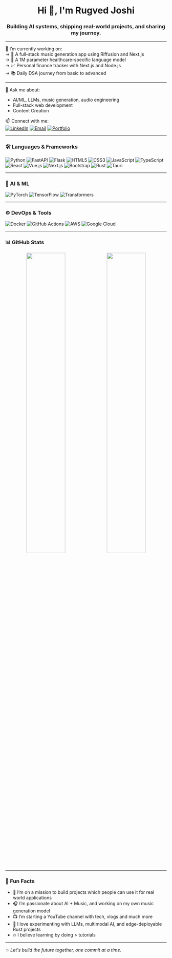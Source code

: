 <h1 align="center">Hi 👋, I'm Rugved Joshi</h1>
<h3 align="center">Building AI systems, shipping real-world projects, and sharing my journey.</h3>

---

🌱 I’m currently working on:  
→ 🎵 A full-stack music generation app using Riffusion and Next.js  
→ 🧠 A 1M parameter healthcare-specific language model  
→ 📈 Personal finance tracker with Next.js and Node.js  
→ 📚 Daily DSA journey from basic to advanced

---

💬 Ask me about:
- AI/ML, LLMs, music generation, audio engineering
- Full-stack web development
- Content Creation

📫 Connect with me:  
<a href="[https://www.linkedin.com/in/rugved-joshi]" target="_blank"><img alt="LinkedIn" src="https://img.shields.io/badge/LinkedIn-blue?style=for-the-badge&logo=linkedin&logoColor=white" /></a>
<a href="mailto:rugvedsamruddhi@gmail.com"><img alt="Email" src="https://img.shields.io/badge/Email-D14836?style=for-the-badge&logo=gmail&logoColor=white" /></a>
<a href="[https://rugvedjoshi.dev]" target="_blank"><img alt="Portfolio" src="https://img.shields.io/badge/Portfolio-121212?logo=vercel&style=for-the-badge"></a>

---

### 🛠️ Languages & Frameworks
![Python](https://img.shields.io/badge/Python-3670A0?style=for-the-badge&logo=python&logoColor=white)
![FastAPI](https://img.shields.io/badge/FastAPI-009688?style=for-the-badge&logo=fastapi&logoColor=white)
![Flask](https://img.shields.io/badge/Flask-000000?style=for-the-badge&logo=flask&logoColor=white)
![HTML5](https://img.shields.io/badge/HTML5-E34F26?style=for-the-badge&logo=html5&logoColor=white)
![CSS3](https://img.shields.io/badge/CSS3-1572B6?style=for-the-badge&logo=css3&logoColor=white)
![JavaScript](https://img.shields.io/badge/JavaScript-F7DF1E?style=for-the-badge&logo=javascript&logoColor=black)
![TypeScript](https://img.shields.io/badge/TypeScript-007ACC?style=for-the-badge&logo=typescript&logoColor=white)
![React](https://img.shields.io/badge/React-20232A?style=for-the-badge&logo=react&logoColor=61DAFB)
![Vue.js](https://img.shields.io/badge/Vue.js-35495E?style=for-the-badge&logo=vue.js&logoColor=4FC08D)
![Next.js](https://img.shields.io/badge/Next.js-000?style=for-the-badge&logo=next.js&logoColor=white)
![Bootstrap](https://img.shields.io/badge/Bootstrap-563d7c?style=for-the-badge&logo=bootstrap&logoColor=white)
![Rust](https://img.shields.io/badge/Rust-000000?style=for-the-badge&logo=rust&logoColor=white)
![Tauri](https://img.shields.io/badge/Tauri-FFC131?style=for-the-badge&logo=tauri&logoColor=000)

---

### 🤖 AI & ML
![PyTorch](https://img.shields.io/badge/PyTorch-EE4C2C?style=for-the-badge&logo=pytorch&logoColor=white)
![TensorFlow](https://img.shields.io/badge/TensorFlow-FF6F00?style=for-the-badge&logo=tensorflow&logoColor=white)
![Transformers](https://img.shields.io/badge/Transformers-HuggingFace-yellow?style=for-the-badge&logo=huggingface&logoColor=black)

---

### ⚙️ DevOps & Tools
![Docker](https://img.shields.io/badge/Docker-2496ED?style=for-the-badge&logo=docker&logoColor=white)
![GitHub Actions](https://img.shields.io/badge/GitHub%20Actions-2088FF?style=for-the-badge&logo=github-actions&logoColor=white)
![AWS](https://img.shields.io/badge/AWS-FF9900?style=for-the-badge&logo=amazonaws&logoColor=white)
![Google Cloud](https://img.shields.io/badge/Google%20Cloud-4285F4?style=for-the-badge&logo=googlecloud&logoColor=white)

---

### 📊 GitHub Stats
<div align="center">
  <img src="https://github-readme-stats.vercel.app/api?username=joshirugved11&show_icons=true&theme=radical" width="49%"/>
  <img src="https://github-readme-stats.vercel.app/api/top-langs/?username=joshirugved11&layout=compact&theme=radical" width="49%"/>
</div>

---

### 🎯 Fun Facts
- 🧠 I’m on a mission to build projects which people can use it for real world applications
- 🎧 I’m passionate about AI + Music, and working on my own music generation model  
- 📺 I’m starting a YouTube channel with tech, vlogs and much more  
- 🧪 I love experimenting with LLMs, multimodal AI, and edge-deployable Rust projects  
- 🔥 I believe learning by doing > tutorials

---

_✨ Let's build the future together, one commit at a time._

